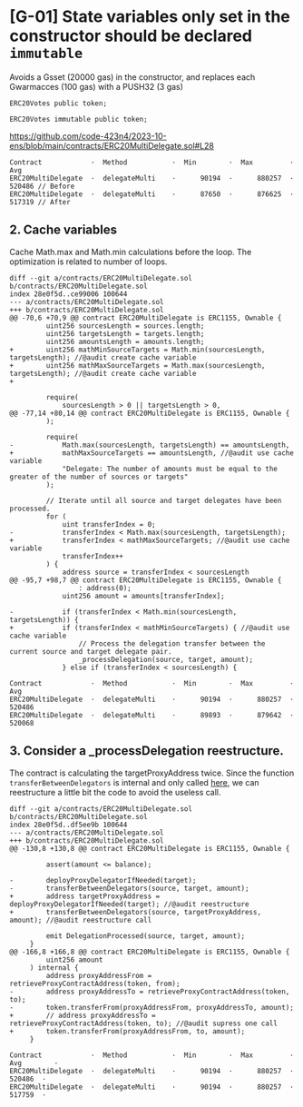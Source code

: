 # [G-01] State variables only set in the constructor should be declared `immutable`
Avoids a Gsset (20000 gas) in the constructor, and replaces each Gwarmacces (100 gas) with a PUSH32 (3 gas)
```
ERC20Votes public token;
```
```
ERC20Votes immutable public token;
```

https://github.com/code-423n4/2023-10-ens/blob/main/contracts/ERC20MultiDelegate.sol#L28
```
Contract            ·  Method           ·  Min        ·  Max         ·  Avg   
ERC20MultiDelegate  ·  delegateMulti    ·      90194  ·      880257  ·     520486 // Before
ERC20MultiDelegate  ·  delegateMulti    ·      87650  ·      876625  ·     517319 // After
```

## 2. Cache variables
Cache Math.max and Math.min calculations before the loop.
The optimization is related to number of loops.

```
diff --git a/contracts/ERC20MultiDelegate.sol b/contracts/ERC20MultiDelegate.sol
index 28e0f5d..ce99006 100644
--- a/contracts/ERC20MultiDelegate.sol
+++ b/contracts/ERC20MultiDelegate.sol
@@ -70,6 +70,9 @@ contract ERC20MultiDelegate is ERC1155, Ownable {
         uint256 sourcesLength = sources.length;
         uint256 targetsLength = targets.length;
         uint256 amountsLength = amounts.length;
+        uint256 mathMinSourceTargets = Math.min(sourcesLength, targetsLength); //@audit create cache variable
+        uint256 mathMaxSourceTargets = Math.max(sourcesLength, targetsLength); //@audit create cache variable
+
 
         require(
             sourcesLength > 0 || targetsLength > 0,
@@ -77,14 +80,14 @@ contract ERC20MultiDelegate is ERC1155, Ownable {
         );
 
         require(
-            Math.max(sourcesLength, targetsLength) == amountsLength,
+            mathMaxSourceTargets == amountsLength, //@audit use cache variable
             "Delegate: The number of amounts must be equal to the greater of the number of sources or targets"
         );
 
         // Iterate until all source and target delegates have been processed.
         for (
             uint transferIndex = 0;
-            transferIndex < Math.max(sourcesLength, targetsLength);
+            transferIndex < mathMaxSourceTargets; //@audit use cache variable
             transferIndex++
         ) {
             address source = transferIndex < sourcesLength
@@ -95,7 +98,7 @@ contract ERC20MultiDelegate is ERC1155, Ownable {
                 : address(0);
             uint256 amount = amounts[transferIndex];
 
-            if (transferIndex < Math.min(sourcesLength, targetsLength)) {
+            if (transferIndex < mathMinSourceTargets) { //@audit use cache variable
                 // Process the delegation transfer between the current source and target delegate pair.
                 _processDelegation(source, target, amount);
             } else if (transferIndex < sourcesLength) {
```
```
Contract            ·  Method           ·  Min        ·  Max         ·  Avg
ERC20MultiDelegate  ·  delegateMulti    ·      90194  ·      880257  ·     520486
ERC20MultiDelegate  ·  delegateMulti    ·      89893  ·      879642  ·     520068
```

## 3. Consider a _processDelegation reestructure.
The contract is calculating the targetProxyAddress twice. 
Since the function `transferBetweenDelegators` is internal and only called [here](https://github.com/code-423n4/2023-10-ens/blob/main/contracts/ERC20MultiDelegate.sol#L134), we can reestructure a little bit the code to avoid the useless call.

```
diff --git a/contracts/ERC20MultiDelegate.sol b/contracts/ERC20MultiDelegate.sol
index 28e0f5d..df5ee9b 100644
--- a/contracts/ERC20MultiDelegate.sol
+++ b/contracts/ERC20MultiDelegate.sol
@@ -130,8 +130,8 @@ contract ERC20MultiDelegate is ERC1155, Ownable {
 
         assert(amount <= balance);
 
-        deployProxyDelegatorIfNeeded(target);
-        transferBetweenDelegators(source, target, amount);
+        address targetProxyAddress = deployProxyDelegatorIfNeeded(target); //@audit reestructure
+        transferBetweenDelegators(source, targetProxyAddress, amount); //@audit reestructure call
 
         emit DelegationProcessed(source, target, amount);
     }
@@ -166,8 +166,8 @@ contract ERC20MultiDelegate is ERC1155, Ownable {
         uint256 amount
     ) internal {
         address proxyAddressFrom = retrieveProxyContractAddress(token, from);
-        address proxyAddressTo = retrieveProxyContractAddress(token, to);
-        token.transferFrom(proxyAddressFrom, proxyAddressTo, amount);
+        // address proxyAddressTo = retrieveProxyContractAddress(token, to); //@audit supress one call
+        token.transferFrom(proxyAddressFrom, to, amount);
     }
```
```
Contract            ·  Method           ·  Min        ·  Max         ·  Avg        ·
ERC20MultiDelegate  ·  delegateMulti    ·      90194  ·      880257  ·     520486  ·
ERC20MultiDelegate  ·  delegateMulti    ·      90194  ·      880257  ·     517759  ·

```